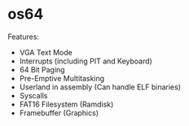 # os64

Features:
- VGA Text Mode
- Interrupts (including PIT and Keyboard)
- 64 Bit Paging
- Pre-Emptive Multitasking
- Userland in assembly (Can handle ELF binaries)
- Syscalls
- FAT16 Filesystem (Ramdisk)
- Framebuffer (Graphics)

